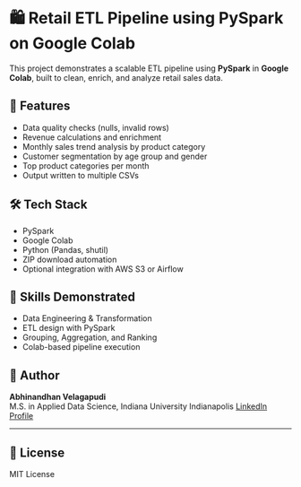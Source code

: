   # 🛍️ Retail ETL Pipeline using PySpark on Google Colab

This project demonstrates a scalable ETL pipeline using **PySpark** in **Google Colab**, built to clean, enrich, and analyze retail sales data.

## 🚀 Features

- Data quality checks (nulls, invalid rows)
- Revenue calculations and enrichment
- Monthly sales trend analysis by product category
- Customer segmentation by age group and gender
- Top product categories per month
- Output written to multiple CSVs

## 🛠️ Tech Stack

- PySpark
- Google Colab
- Python (Pandas, shutil)
- ZIP download automation
- Optional integration with AWS S3 or Airflow


## 🧠 Skills Demonstrated

- Data Engineering & Transformation
- ETL design with PySpark
- Grouping, Aggregation, and Ranking
- Colab-based pipeline execution


## 📢 Author

**Abhinandhan Velagapudi**  
M.S. in Applied Data Science, Indiana University Indianapolis 
[LinkedIn Profile](https://www.linkedin.com/in/abhinandhan-velagapudi-203b76200/)

---

## 📄 License

MIT License
